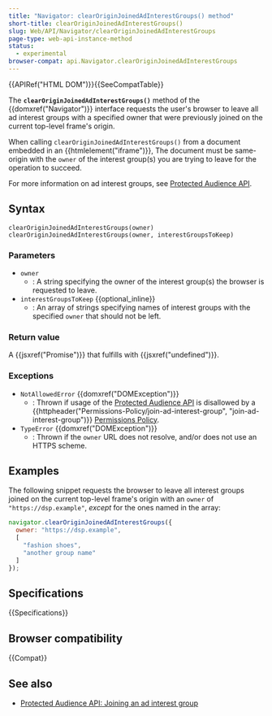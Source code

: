 ```yaml
---
title: "Navigator: clearOriginJoinedAdInterestGroups() method"
short-title: clearOriginJoinedAdInterestGroups()
slug: Web/API/Navigator/clearOriginJoinedAdInterestGroups
page-type: web-api-instance-method
status:
  - experimental
browser-compat: api.Navigator.clearOriginJoinedAdInterestGroups
---
```


{{APIRef("HTML DOM")}}{{SeeCompatTable}}

The **`clearOriginJoinedAdInterestGroups()`** method of the {{domxref("Navigator")}} interface requests the user's browser to leave all ad interest groups with a specified owner that were previously joined on the current top-level frame's origin.

When calling `clearOriginJoinedAdInterestGroups()` from a document embedded in an {{htmlelement("iframe")}}, The document must be same-origin with the `owner` of the interest group(s) you are trying to leave for the operation to succeed.

For more information on ad interest groups, see [Protected Audience API](/en-US/docs/Web/API/Protected_Audience_API).

## Syntax

```js-nolint
clearOriginJoinedAdInterestGroups(owner)
clearOriginJoinedAdInterestGroups(owner, interestGroupsToKeep)
```

### Parameters

- `owner`
  - : A string specifying the owner of the interest group(s) the browser is requested to leave.
- `interestGroupsToKeep` {{optional_inline}}
  - : An array of strings specifying names of interest groups with the specified `owner` that should not be left.

### Return value

A {{jsxref("Promise")}} that fulfills with {{jsxref("undefined")}}.

### Exceptions

- `NotAllowedError` {{domxref("DOMException")}}
  - : Thrown if usage of the [Protected Audience API](/en-US/docs/Web/API/Protected_Audience_API) is disallowed by a {{httpheader("Permissions-Policy/join-ad-interest-group", "join-ad-interest-group")}} [Permissions Policy](/en-US/docs/Web/HTTP/Permissions_Policy).
- `TypeError` {{domxref("DOMException")}}
  - : Thrown if the `owner` URL does not resolve, and/or does not use an HTTPS scheme.

## Examples

The following snippet requests the browser to leave all interest groups joined on the current top-level frame's origin with an `owner` of `"https://dsp.example"`, _except_ for the ones named in the array:

```js
navigator.clearOriginJoinedAdInterestGroups({
  owner: "https://dsp.example",
  [
    "fashion shoes",
    "another group name"
  ]
});
```

## Specifications

{{Specifications}}

## Browser compatibility

{{Compat}}

## See also

- [Protected Audience API: Joining an ad interest group](/en-US/docs/Web/API/Protected_Audience_API/Join_ad_interest_group)
